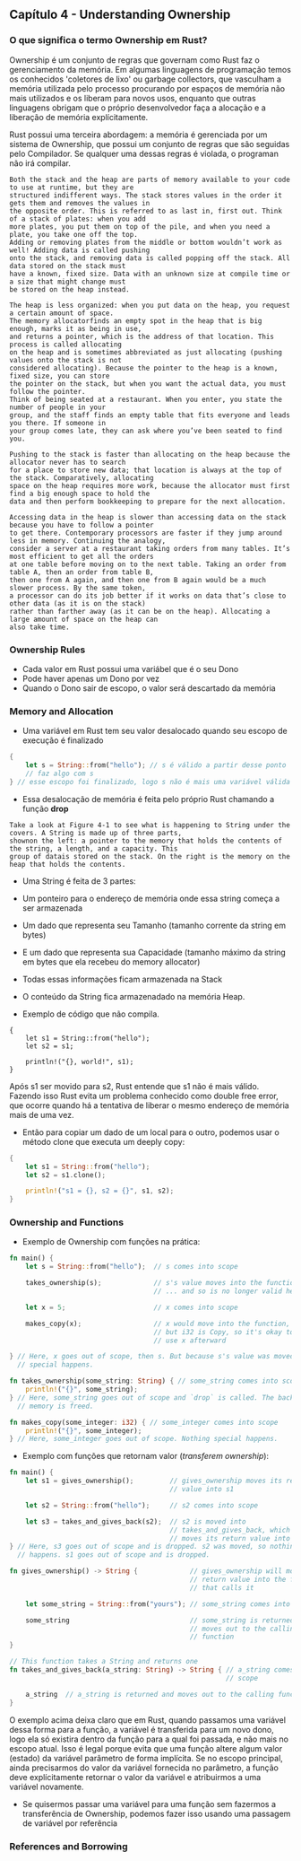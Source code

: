## Capítulo 4 - Understanding Ownership

### O que significa o termo Ownership em Rust?

Ownership é um conjunto de regras que governam como Rust faz o gerenciamento da memória. Em algumas linguagens de programação temos os conhecidos 'coletores de lixo' ou garbage collectors, 
que vasculham a memória utilizada pelo processo procurando por espaços de memória não mais utilizados e os liberam para novos usos, enquanto que outras linguagens obrigam que o próprio
desenvolvedor faça a alocação e a liberação de memória explícitamente.

Rust possui uma terceira abordagem: a memória é gerenciada por um sistema de Ownership, que possui um conjunto de regras que são seguidas pelo Compilador. Se qualquer uma dessas regras é violada, o 
programan não irá compilar. 

```
Both the stack and the heap are parts of memory available to your code to use at runtime, but they are 
structured indifferent ways. The stack stores values in the order it gets them and removes the values in 
the opposite order. This is referred to as last in, first out. Think of a stack of plates: when you add 
more plates, you put them on top of the pile, and when you need a plate, you take one off the top. 
Adding or removing plates from the middle or bottom wouldn’t work as well! Adding data is called pushing
onto the stack, and removing data is called popping off the stack. All data stored on the stack must 
have a known, fixed size. Data with an unknown size at compile time or a size that might change must 
be stored on the heap instead.

The heap is less organized: when you put data on the heap, you request a certain amount of space. 
The memory allocatorfinds an empty spot in the heap that is big enough, marks it as being in use,
and returns a pointer, which is the address of that location. This process is called allocating 
on the heap and is sometimes abbreviated as just allocating (pushing values onto the stack is not
considered allocating). Because the pointer to the heap is a known, fixed size, you can store 
the pointer on the stack, but when you want the actual data, you must follow the pointer. 
Think of being seated at a restaurant. When you enter, you state the number of people in your 
group, and the staff finds an empty table that fits everyone and leads you there. If someone in 
your group comes late, they can ask where you’ve been seated to find you.

Pushing to the stack is faster than allocating on the heap because the allocator never has to search
for a place to store new data; that location is always at the top of the stack. Comparatively, allocating
space on the heap requires more work, because the allocator must first find a big enough space to hold the
data and then perform bookkeeping to prepare for the next allocation.

Accessing data in the heap is slower than accessing data on the stack because you have to follow a pointer
to get there. Contemporary processors are faster if they jump around less in memory. Continuing the analogy,
consider a server at a restaurant taking orders from many tables. It’s most efficient to get all the orders 
at one table before moving on to the next table. Taking an order from table A, then an order from table B, 
then one from A again, and then one from B again would be a much slower process. By the same token, 
a processor can do its job better if it works on data that’s close to other data (as it is on the stack) 
rather than farther away (as it can be on the heap). Allocating a large amount of space on the heap can 
also take time.
```

### Ownership Rules

- Cada valor em Rust possui uma variábel que é o seu Dono
- Pode haver apenas um Dono por vez
- Quando o Dono sair de escopo, o valor será descartado da memória


### Memory and Allocation

- Uma variável em Rust tem seu valor desalocado quando seu escopo de execução é finalizado

```rust
{
    let s = String::from("hello"); // s é válido a partir desse ponto
    // faz algo com s
} // esse escopo foi finalizado, logo s não é mais uma variável válida	
```

- Essa desalocação de memória é feita pelo próprio Rust chamando a função **drop**

```
Take a look at Figure 4-1 to see what is happening to String under the covers. A String is made up of three parts, 
shownon the left: a pointer to the memory that holds the contents of the string, a length, and a capacity. This 
group of datais stored on the stack. On the right is the memory on the heap that holds the contents.
```

- Uma String é feita de 3 partes:
 - Um ponteiro para o endereço de memória onde essa string começa a ser armazenada
 - Um dado que representa seu Tamanho (tamanho corrente da string em bytes)
 - E um dado que representa sua Capacidade (tamanho máximo da string em bytes que ela recebeu do memory allocator)
 - Todas essas informações ficam armazenada na Stack

- O conteúdo da String fica armazenadado na memória Heap.

- Exemplo de código que não compila. 
```
{
    let s1 = String::from("hello");
    let s2 = s1;

    println!("{}, world!", s1);
}
```

Após s1 ser movido para s2, Rust entende que s1 não é mais válido. Fazendo isso Rust evita um problema conhecido como double free error, que ocorre quando há a tentativa de liberar o mesmo endereço de memória mais de uma vez.

- Então para copiar um dado de um local para o outro, podemos usar o método clone que executa um deeply copy:

```rust
{
    let s1 = String::from("hello");
    let s2 = s1.clone();

    println!("s1 = {}, s2 = {}", s1, s2);
}
```

### Ownership and Functions

- Exemplo de Ownership com funções na prática:

```rust
fn main() {
    let s = String::from("hello");  // s comes into scope

    takes_ownership(s);             // s's value moves into the function...
                                    // ... and so is no longer valid here

    let x = 5;                      // x comes into scope

    makes_copy(x);                  // x would move into the function,
                                    // but i32 is Copy, so it's okay to still
                                    // use x afterward

} // Here, x goes out of scope, then s. But because s's value was moved, nothing
  // special happens.

fn takes_ownership(some_string: String) { // some_string comes into scope
    println!("{}", some_string);
} // Here, some_string goes out of scope and `drop` is called. The backing
  // memory is freed.

fn makes_copy(some_integer: i32) { // some_integer comes into scope
    println!("{}", some_integer);
} // Here, some_integer goes out of scope. Nothing special happens.
```

- Exemplo com funções que retornam valor (_transferem ownership_):

```rust
fn main() {
    let s1 = gives_ownership();         // gives_ownership moves its return
                                        // value into s1

    let s2 = String::from("hello");     // s2 comes into scope

    let s3 = takes_and_gives_back(s2);  // s2 is moved into
                                        // takes_and_gives_back, which also
                                        // moves its return value into s3
} // Here, s3 goes out of scope and is dropped. s2 was moved, so nothing
  // happens. s1 goes out of scope and is dropped.

fn gives_ownership() -> String {             // gives_ownership will move its
                                             // return value into the function
                                             // that calls it

    let some_string = String::from("yours"); // some_string comes into scope

    some_string                              // some_string is returned and
                                             // moves out to the calling
                                             // function
}

// This function takes a String and returns one
fn takes_and_gives_back(a_string: String) -> String { // a_string comes into
                                                      // scope

    a_string  // a_string is returned and moves out to the calling function
}
```

O exemplo acima deixa claro que em Rust, quando passamos uma variável dessa forma para a função, a variável é transferida para um novo dono, logo ela só existira dentro da função para a qual foi passada, e não mais no escopo atual. Isso é legal porque evita que uma função altere algum valor (estado) da variável parâmetro de forma implícita. Se no escopo principal, ainda precisarmos do valor da variável fornecida no parâmetro, a função deve explícitamente retornar o valor da variável e atribuirmos a uma variável novamente.

- Se quisermos passar uma variável para uma função sem fazermos a transferência de Ownership, podemos fazer isso usando uma passagem de variável por referência


### References and Borrowing
